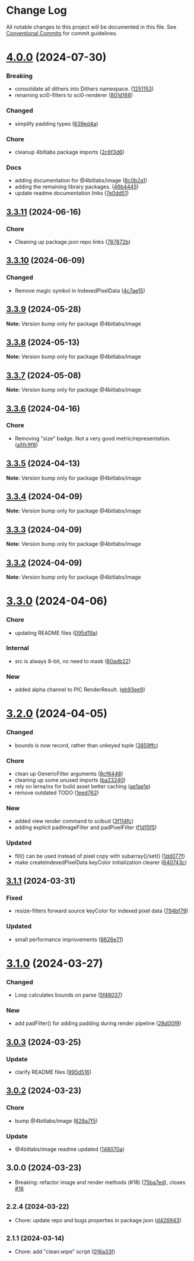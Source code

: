 # Change Log

All notable changes to this project will be documented in this file.
See [Conventional Commits](https://conventionalcommits.org) for commit guidelines.

# [4.0.0](https://github.com/32bitkid/sci.js/compare/@4bitlabs/image@3.3.11...@4bitlabs/image@4.0.0) (2024-07-30)

### Breaking

- consolidate all dithers into Dithers namespace. ([1251153](https://github.com/32bitkid/sci.js/commit/12511538589ff675a93ddea71b4f8dac3ee6c3e7))
- renaming sci0-filters to sci0-renderer ([801d168](https://github.com/32bitkid/sci.js/commit/801d1685e8bd2e63bb1b32910f6e3138be22b8f6))

### Changed

- simplify padding types ([639ed4a](https://github.com/32bitkid/sci.js/commit/639ed4a256793f01f6c4d99dccf0470d77f1cb4b))

### Chore

- cleanup 4bitlabs package imports ([2c6f3d6](https://github.com/32bitkid/sci.js/commit/2c6f3d60ef70e5f849a52d93acd76bcda29e7dbe))

### Docs

- adding documentation for @4bitlabs/image ([8c0b2a1](https://github.com/32bitkid/sci.js/commit/8c0b2a1ba14c32e1f6b9f9de0ed23fac9fb6e94a))
- adding the remaining library packages. ([46b4445](https://github.com/32bitkid/sci.js/commit/46b444506659e4837e535d01cc8dbda056d6b58b))
- update readme documentation links ([7e0dd51](https://github.com/32bitkid/sci.js/commit/7e0dd51f78faf9f216b69c604484d7ead20b8176))

## [3.3.11](https://github.com/32bitkid/sci.js/compare/@4bitlabs/image@3.3.10...@4bitlabs/image@3.3.11) (2024-06-16)

### Chore

- Cleaning up package.json repo links ([787872b](https://github.com/32bitkid/sci.js/commit/787872b5c232e9e14112ab3dfe09cde059987b75))

## [3.3.10](https://github.com/32bitkid/sci.js/compare/@4bitlabs/image@3.3.9...@4bitlabs/image@3.3.10) (2024-06-09)

### Changed

- Remove magic symbol in IndexedPixelData ([4c7ae15](https://github.com/32bitkid/sci.js/commit/4c7ae152dfca085558c6e35406f50f43d8b51ac8))

## [3.3.9](https://github.com/32bitkid/sci.js/compare/@4bitlabs/image@3.3.8...@4bitlabs/image@3.3.9) (2024-05-28)

**Note:** Version bump only for package @4bitlabs/image

## [3.3.8](https://github.com/32bitkid/sci.js/compare/@4bitlabs/image@3.3.7...@4bitlabs/image@3.3.8) (2024-05-13)

**Note:** Version bump only for package @4bitlabs/image

## [3.3.7](https://github.com/32bitkid/sci.js/compare/@4bitlabs/image@3.3.6...@4bitlabs/image@3.3.7) (2024-05-08)

**Note:** Version bump only for package @4bitlabs/image

## [3.3.6](https://github.com/32bitkid/sci.js/compare/@4bitlabs/image@3.3.5...@4bitlabs/image@3.3.6) (2024-04-16)

### Chore

- Removing "size" badge. Not a very good metric/representation. ([a5fc9f8](https://github.com/32bitkid/sci.js/commit/a5fc9f8a9d65a64a8ce9330c620e359cf2b17ac7))

## [3.3.5](https://github.com/32bitkid/sci.js/compare/@4bitlabs/image@3.3.4...@4bitlabs/image@3.3.5) (2024-04-13)

**Note:** Version bump only for package @4bitlabs/image

## [3.3.4](https://github.com/32bitkid/sci.js/compare/@4bitlabs/image@3.3.3...@4bitlabs/image@3.3.4) (2024-04-09)

**Note:** Version bump only for package @4bitlabs/image

## [3.3.3](https://github.com/32bitkid/sci.js/compare/@4bitlabs/image@3.3.2...@4bitlabs/image@3.3.3) (2024-04-09)

**Note:** Version bump only for package @4bitlabs/image

## [3.3.2](https://github.com/32bitkid/sci.js/compare/@4bitlabs/image@3.3.1...@4bitlabs/image@3.3.2) (2024-04-09)

**Note:** Version bump only for package @4bitlabs/image

# [3.3.0](https://github.com/32bitkid/sci.js/compare/@4bitlabs/image@3.2.0...@4bitlabs/image@3.3.0) (2024-04-06)

### Chore

- updating README files ([095d19a](https://github.com/32bitkid/sci.js/commit/095d19af411d091c4315da129312e1d063bd2e39))

### Internal

- src is always 8-bit, no need to mask ([60adb22](https://github.com/32bitkid/sci.js/commit/60adb2234f2b127c5d8a184a616de012aa006348))

### New

- added alpha channel to PIC RenderResult. ([eb93ee9](https://github.com/32bitkid/sci.js/commit/eb93ee96438fb9a50423278cbc0a3ae2c9427b76))

# [3.2.0](https://github.com/32bitkid/sci.js/compare/@4bitlabs/image@3.1.1...@4bitlabs/image@3.2.0) (2024-04-05)

### Changed

- bounds is now record, rather than unkeyed tuple ([3859ffc](https://github.com/32bitkid/sci.js/commit/3859ffcda5c9b42ba4c8dfc0a9891205c03146e8))

### Chore

- clean up GenericFilter arguments ([8cf6448](https://github.com/32bitkid/sci.js/commit/8cf6448c67b2a2fb50117644fc13b0b2ff528ab8))
- cleaning up some unused imports ([ba23240](https://github.com/32bitkid/sci.js/commit/ba232401c61ff76189af5b9e35ca72593d008877))
- rely on lerna/nx for build asset better caching ([ae1ae1e](https://github.com/32bitkid/sci.js/commit/ae1ae1eb4ead8e89a4d53ea0bcfcbc8e107b1488))
- remove outdated TODO ([1eed762](https://github.com/32bitkid/sci.js/commit/1eed762a31460c7aabec4563c24144aa5c9eac19))

### New

- added view render command to scibud ([3f114fc](https://github.com/32bitkid/sci.js/commit/3f114fcaf66f524ef41ff0149ee9cb9a820f2508))
- adding explicit padImageFilter and padPixelFilter ([f1d15f5](https://github.com/32bitkid/sci.js/commit/f1d15f5e71cb5dc0dbaccbd5577008354a0ba353))

### Updated

- fill() can be used instead of pixel copy with subarray()/set() ([1dd077f](https://github.com/32bitkid/sci.js/commit/1dd077f392b87c47cdf83c8a3afe3e2a9d085d3a))
- make createIndexedPixelData keyColor initialization clearer ([640743c](https://github.com/32bitkid/sci.js/commit/640743c42c7a76e8d7a4f6d48ecc7e586e74da11))

## [3.1.1](https://github.com/32bitkid/sci.js/compare/@4bitlabs/image@3.1.0...@4bitlabs/image@3.1.1) (2024-03-31)

### Fixed

- resize-filters forward source keyColor for indexed pixel data ([794bf79](https://github.com/32bitkid/sci.js/commit/794bf79e98dc0644bf41c5be1ceb65b15ab6ff92))

### Updated

- small performance improvements ([8626e71](https://github.com/32bitkid/sci.js/commit/8626e710c44f4be25a31c882d43d11e9b3546895))

# [3.1.0](https://github.com/32bitkid/sci.js/compare/@4bitlabs/image@3.0.3...@4bitlabs/image@3.1.0) (2024-03-27)

### Changed

- Loop calculates bounds on parse ([5f48037](https://github.com/32bitkid/sci.js/commit/5f480376ecf0f4460f6e60645f04e948d0a3c62d))

### New

- add padFilter() for adding padding during render pipeline ([28d00f9](https://github.com/32bitkid/sci.js/commit/28d00f93d4fe3daca561baa6aac0d426497f3b7d))

## [3.0.3](https://github.com/32bitkid/sci.js/compare/@4bitlabs/image@3.0.2...@4bitlabs/image@3.0.3) (2024-03-25)

### Update

- clarify README files ([995d516](https://github.com/32bitkid/sci.js/commit/995d5161d2a84f1db9890e03c6c2a79d17dd4b1f))

## [3.0.2](https://github.com/32bitkid/sci.js/compare/@4bitlabs/image@3.0.0...@4bitlabs/image@3.0.2) (2024-03-23)

### Chore

- bump @4bitlabs/image ([628a7f5](https://github.com/32bitkid/sci.js/commit/628a7f54dcdcc40930604f0d1ae7383791920e74))

### Update

- @4bitlabs/image readme updated ([148070a](https://github.com/32bitkid/sci.js/commit/148070af15591ad57b26b18e7db2e05aa161dd34))

## 3.0.0 (2024-03-23)

- Breaking: refactor image and render methods (#18) ([75ba7ed](https://github.com/32bitkid/sci.js/commit/75ba7ed)), closes [#18](https://github.com/32bitkid/sci.js/issues/18)

## <small>2.2.4 (2024-03-22)</small>

- Chore: update repo and bugs properties in package.json ([d426943](https://github.com/32bitkid/sci.js/commit/d426943))

## <small>2.1.1 (2024-03-14)</small>

- Chore: add "clean:wipe" script ([016a33f](https://github.com/32bitkid/sci.js/commit/016a33f))
